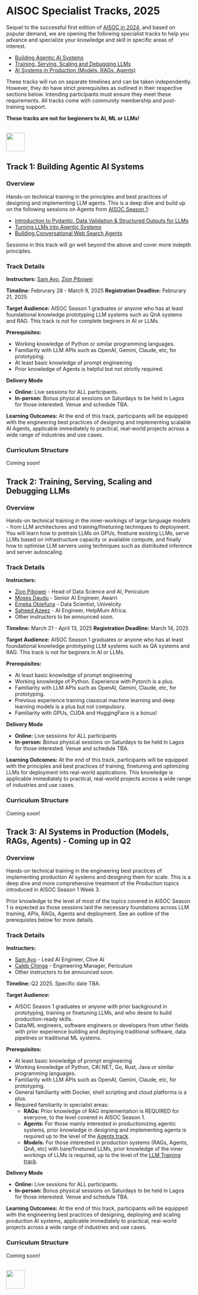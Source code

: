 # AISOC Specialist Tracks, 2025
Sequel to the successful first edition of [AISOC in 2024](https://github.com/ai-summer-of-code/aisoc-season-1), and based on popular demand, we are opening the following specialist tracks to help you advance and specialize your knowledge and skill in specific areas of interest.
- [Building Agentic AI Systems](https://github.com/ai-summer-of-code/aisoc-sequel-tracks/#track-1-building-agentic-ai-systems)
- [Training, Serving, Scaling and Debugging LLMs](https://github.com/ai-summer-of-code/aisoc-sequel-tracks/#track-2-training-serving-scaling-and-debugging-llms)
- [AI Systems in Production (Models, RAGs, Agents)](https://github.com/ai-summer-of-code/aisoc-sequel-tracks/#track-3-ai-systems-in-production-models-rags-agents---coming-up-in-q2)

These tracks will run on separate timelines and can be taken independently. However, they do have strict prerequisites as outlined in their respective sections below. Intending participants must ensure they meet these requirements. All tracks come with community membership and post-training support.

**These tracks are not for beginners to AI, ML or LLMs!**

<p align="left">
  <br>
  <a href="https://bit.ly/aisoc-sequel-registration" target="_blank" rel="noopener noreferrer"><img src="https://github.com/zion-king/ai-summer-of-code/blob/main/assets/aisoc-signup.png?raw=true" height="50"/></a>
  <br>
</p>

## Track 1: Building Agentic AI Systems
### Overview
Hands-on technical training in the principles and best practices of designing and implementing LLM agents. This is a deep dive and build up on the following sessions on Agents from [AISOC Season 1](https://github.com/ai-summer-of-code/aisoc-season-1):
- [Introduction to Pydantic, Data Validation & Structured Outputs for LLMs](https://github.com/ai-summer-of-code/aisoc-season-1/tree/main/src/week_1/day_3_pydantic)
- [Turning LLMs into Agentic Systems](https://github.com/ai-summer-of-code/aisoc-season-1/tree/main/src/week_2/day_1_agents)
- [Building Conversational Web Search Agents](https://github.com/ai-summer-of-code/aisoc-season-1/tree/main/src/week_2/day_3_web_search/src/agent)

Sessions in this track will go well beyond the above and cover more indepth principles.

### Track Details
**Instructors:** [Sam Ayo](https://www.linkedin.com/in/sam-ayo), [Zion Pibowei](https://linkedin.com/in/zion-pibowei)

**Timeline:** Februrary 28 - March 9, 2025
**Registration Deadline:** Februrary 21, 2025

**Target Audience:** AISOC Season 1 graduates or anyone who has at least foundational knowledge prototyping LLM systems such as QnA systems and RAG. This track is not for complete beginers in AI or LLMs.

**Prerequisites:**
- Working knowledge of Python or similar programming languages.
- Familiarity with LLM APIs such as OpenAI, Gemini, Claude, etc, for prototyping.
- At least basic knowledge of prompt engineering
- Prior knowledge of Agents is helpful but not strictly required.

**Delivery Mode**
- **Online:** Live sessions for ALL participants.
- **In-person:** Bonus physical sessions on Saturdays to be held in Lagos for those interested. Venue and schedule TBA.

**Learning Outcomes:** 
At the end of this track, participants will be equipped with the engineering best practices of designing and implementing scalable AI Agents, applicable immediately to practical, real-world projects across a wide range of industries and use cases.

### Curriculum Structure
Coming soon!

## Track 2: Training, Serving, Scaling and Debugging LLMs
### Overview
Hands-on technical training in the inner-workings of large language models - from LLM architectures and training/finetuning techniques to deployment. You will learn how to pretrain LLMs on GPUs, finetune existing LLMs, serve LLMs based on infrastructure capacity or available compute, and finally how to optimise LLM servers using techniques such as distributed inference and server autoscaling.

### Track Details
**Instructors:** 
- [Zion Pibowei](https://linkedin.com/in/zion-pibowei) - Head of Data Science and AI, Periculum
- [Moses Daudu](https://www.linkedin.com/in/moses-daudu) - Senior AI Engineer, Awarri
- [Emeka Obiefuna](https://www.linkedin.com/in/donmonc) - Data Scientist, Univelcity
- [Saheed Azeez](https://www.linkedin.com/in/azeez-saheed) - AI Engineer, HelpMum Africa.
- Other instructors to be announced soon.

**Timeline:** March 21 - April 13, 2025
**Registration Deadline:** March 14, 2025

**Target Audience:** AISOC Season 1 graduates or anyone who has at least foundational knowledge prototyping LLM systems such as QA systems and RAG. This track is not for beginers in AI or LLMs.

**Prerequisites:**
- At least basic knowledge of prompt engineering
- Working knowledge of Python. Experience with Pytorch is a plus.
- Familiarity with LLM APIs such as OpenAI, Gemini, Claude, etc, for prototyping.
- Previous experience training classical machine learning and deep learning models is a plus but not compulsory.
- Familiarity with GPUs, CUDA and HuggingFace is a bonus!

**Delivery Mode**
- **Online:** Live sessions for ALL participants
- **In-person:** Bonus physical sessions on Saturdays to be held in Lagos for those interested. Venue and schedule TBA.

**Learning Outcomes:** 
At the end of this track, participants will be equipped with the principles and best practices of training, finetuning and optimizing LLMs for deployment into real-world applications. This knowledge is applicable immediately to practical, real-world projects across a wide range of industries and use cases.

### Curriculum Structure
Coming soon!

## Track 3: AI Systems in Production (Models, RAGs, Agents) - Coming up in Q2
### Overview
Hands-on technical training in the engineering best practices of implementing production AI systems and designing them for scale. This is a deep dive and more comprehensive treatment of the Production topics introduced in AISOC Season 1 Week 3. 

Prior knowledge to the level of most of the topics covered in AISOC Season 1 is expected as those sessions laid the necessary foundations across LLM training, APIs, RAGs, Agents and deployment. See an outline of the prerequistes below for more details.

### Track Details
**Instructors:** 
- [Sam Ayo](https://www.linkedin.com/in/sam-ayo) - Lead AI Engineer, Clive AI
- [Caleb Chinga](https://www.linkedin.com/in/calebchinga) - Engineering Manager, Periculum
- Other instructors to be announced soon.

**Timeline:** Q2 2025. Specific date TBA.

**Target Audience:** 
- AISOC Season 1 graduates or anyone with prior background in prototyping, training or finetuning LLMs, and who desire to build production-ready skills.
- Data/ML engineers, software engineers or developers from other fields with prior experience building and deploying traditional software, data pipelines or traditional ML systems.

**Prerequisites:**
- At least basic knowledge of prompt engineering
- Working knowledge of Python, C#/.NET, Go, Rust, Java or similar programming languages.
- Familiarity with LLM APIs such as OpenAI, Gemini, Claude, etc, for prototyping.
- General familiarity with Docker, shell scripting and cloud platforms is a plus.
- Required familiarity in specialist areas:
  - **RAGs:** Prior knowledge of RAG implementation is REQUIRED for everyone, to the level covered in AISOC Season 1.
  - **Agents:** For those mainly interested in productionizing agentic systems, prior knowledge in designing and implementing agents is required up to the level of the [Agents track](https://github.com/ai-summer-of-code/aisoc-sequel-tracks/#track-1-building-agentic-ai-systems).
  - **Models:** For those interested in production systems (RAGs, Agents, QnA, etc) with bare/finetuned LLMs, prior knowledge of the inner workings of LLMs is required, up to the level of the [LLM Training track](https://github.com/ai-summer-of-code/aisoc-sequel-tracks/#track-2-training-serving-scaling-and-debugging-llms).

**Delivery Mode**
- **Online:** Live sessions for ALL participants.
- **In-person:** Bonus physical sessions on Saturdays to be held in Lagos for those interested. Venue and schedule TBA.

**Learning Outcomes:** 
At the end of this track, participants will be equipped with the engineering best practices of designing, deploying and scaling production AI systems, applicable immediately to practical, real-world projects across a wide range of industries and use cases.

### Curriculum Structure
Coming soon!

<p align="left">
  <br>
  <a href="https://bit.ly/aisoc-sequel-registration" target="_blank" rel="noopener noreferrer"><img src="https://github.com/zion-king/ai-summer-of-code/blob/main/assets/aisoc-signup.png?raw=true" height="50"/></a>
  <br>
</p>
